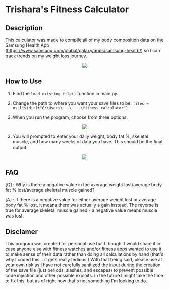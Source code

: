 # Trishara's Fitness Calculator


Description
-----------
This calculator was made to compile all of my body composition data on the Samsung Health App (https://www.samsung.com/global/galaxy/apps/samsung-health/) so I can track trends on my weight loss journey.
<p align="center">
<img src="https://user-images.githubusercontent.com/98492683/151250949-cd872a71-910e-4647-b46f-faf5653c0653.jpg" /></p>


How to Use
----------
1. Find the ```load_existing_file()``` function in main.py.
2. Change the path to where you want your save files to be:  ```files = os.listdir(r"C:\Users\...\....\fitness_calculator")```

2. When you run the program, choose from three options:

<p align="center">
<img src="https://user-images.githubusercontent.com/98492683/151253450-25877de7-b98c-43e1-a7e3-ba5b74817a09.PNG" />
</p>

3. You will prompted to enter your daily weight, body fat %, skeletal muscle, and how many weeks of data you have. This should be the final output:
<p align="center">
<img src="https://user-images.githubusercontent.com/98492683/151282499-62d962d5-d3f7-49d8-ae9f-2ff74e7324f3.PNG" />
</p>


FAQ
----
[Q] : Why is there a negative value in the average weight lost/average body fat % lost/average skeletal muscle gained?

[A] : If there is a negative value for either average weight lost or average body fat % lost, it means there was actually a gain instead. The reverse is true for average skeletal muscle gained - a negative value means muscle was lost.


Disclamer
---------
This program was created for personal use but I thought I would share it in case anyone else with fitness watches and/or fitness apps wanted to use it to make sense of their data rather than doing all calculations by hand (that's why I coded this... it gets really tedious!) With that being said, please use at your own risk as I have not carefully sanitized the input during the creation of the save file (just periods, slashes, and escapes) to prevent possible code injection and other possible exploits. In the future I might take the time to fix this, but as of right now that's not something I'm looking to do.
